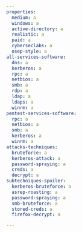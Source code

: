 ```yaml
---
properties:
  medium: a
  windows: a
  active-directory: a
  realistic: a
  paid: a
  cyberseclabs: a
  osep-style: a
all-services-software:
  dns: a
  kerberos: a
  rpc: a
  netbios: a
  smb: a
  rdp: a
  ldap: a
  ldaps: a
  winrm: a
pentest-services-software:
  rpc: a
  netbios: a
  smb: a
  kerberos: a
  winrm: a
attacks-techniques:
  bruteforce: a
  kerberos-attack: a
  password-spraying: a
  creds: a
  decrypt: a
subtechniques-spoiler:
  kerberos-bruteforce: a
  asrep-roasting: a
  password-spraying: a
  smb-bruteforce: a
  stored-creds: a
  firefox-decrypt: a

---
```

